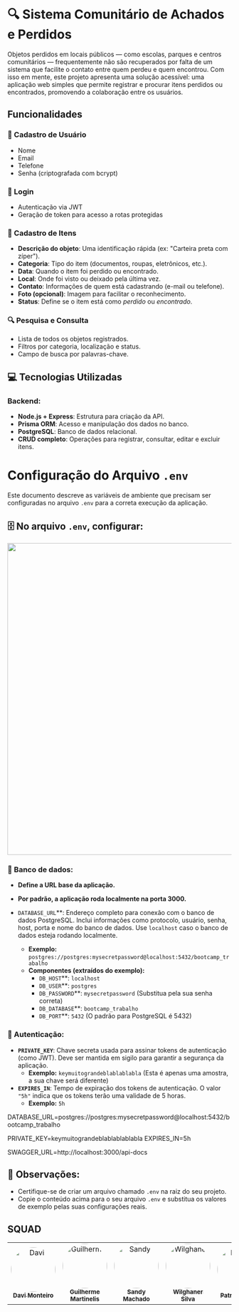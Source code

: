 # 🔍 Sistema Comunitário de Achados e Perdidos

Objetos perdidos em locais públicos — como escolas, parques e centros comunitários — frequentemente não são recuperados por falta de um sistema que facilite o contato entre quem perdeu e quem encontrou. Com isso em mente, este projeto apresenta uma solução acessível: uma aplicação web simples que permite registrar e procurar itens perdidos ou encontrados, promovendo a colaboração entre os usuários.

## Funcionalidades

### 📌 Cadastro de Usuário
- Nome
- Email
- Telefone
- Senha (criptografada com bcrypt)

### 📌 Login
- Autenticação via JWT
- Geração de token para acesso a rotas protegidas

### 📌 Cadastro de Itens
- **Descrição do objeto**: Uma identificação rápida (ex: "Carteira preta com zíper").
- **Categoria**: Tipo do item (documentos, roupas, eletrônicos, etc.).
- **Data**: Quando o item foi perdido ou encontrado.
- **Local**: Onde foi visto ou deixado pela última vez.
- **Contato**: Informações de quem está cadastrando (e-mail ou telefone).
- **Foto (opcional)**: Imagem para facilitar o reconhecimento.
- **Status**: Define se o item está como *perdido* ou *encontrado*.

### 🔍 Pesquisa e Consulta
- Lista de todos os objetos registrados.
- Filtros por categoria, localização e status.
- Campo de busca por palavras-chave.

## 💻 Tecnologias Utilizadas

### Backend:
- **Node.js + Express**: Estrutura para criação da API.
- **Prisma ORM**: Acesso e manipulação dos dados no banco.
- **PostgreSQL**: Banco de dados relacional.
- **CRUD completo**: Operações para registrar, consultar, editar e excluir itens.

# Configuração do Arquivo `.env`

Este documento descreve as variáveis de ambiente que precisam ser configuradas no arquivo `.env` para a correta execução da aplicação.

## 🗄️ No arquivo `.env`, configurar:

<div align="center" >
<img src="https://github.com/user-attachments/assets/7ba07b32-49a2-46a6-a538-8eb27a32a2d8" width="700px"/>
</div>


### 📌 Banco de dados:

- **Define a URL base da aplicação.**
- **Por padrão, a aplicação roda localmente na porta 3000.**

- `DATABASE_URL`**: Endereço completo para conexão com o banco de dados PostgreSQL. Inclui informações como protocolo, usuário, senha, host, porta e nome do banco de dados. Use `localhost` caso o banco de dados esteja rodando localmente.
    - **Exemplo:** `postgres://postgres:mysecretpassword@localhost:5432/bootcamp_trabalho`
    - **Componentes (extraídos do exemplo):**
        - `DB_HOST`**: `localhost`
        - `DB_USER`**: `postgres`
        - `DB_PASSWORD`**: `mysecretpassword` (Substitua pela sua senha correta)
        - `DB_DATABASE`**: `bootcamp_trabalho`
        - `DB_PORT`**: `5432` (O padrão para PostgreSQL é 5432)

### 📌 Autenticação:

- **`PRIVATE_KEY`**: Chave secreta usada para assinar tokens de autenticação (como JWT). Deve ser mantida em sigilo para garantir a segurança da aplicação.
    - **Exemplo:** `keymuitograndeblablablabla` (Esta é apenas uma amostra, a sua chave será diferente)
- **`EXPIRES_IN`**: Tempo de expiração dos tokens de autenticação. O valor `"5h"` indica que os tokens terão uma validade de 5 horas.
    - **Exemplo:** `5h`

DATABASE_URL=postgres://postgres:mysecretpassword@localhost:5432/bootcamp_trabalho

PRIVATE_KEY=keymuitograndeblablablablabla
EXPIRES_IN=5h

SWAGGER_URL=http://localhost:3000/api-docs

## 📌 Observações:

- Certifique-se de criar um arquivo chamado `.env` na raiz do seu projeto.
- Copie o conteúdo acima para o seu arquivo `.env` e substitua os valores de exemplo pelas suas configurações reais.

## SQUAD

  <table>
  <tr>
	<td align="center"><a href="https://www.linkedin.com/in/dmpms?utm_source=share&utm_campaign=share_via&utm_content=profile&utm_medium=android_app"><img style="border-radius: 50%;" src="https://ik.imagekit.io/hcmpwxpo7/6b4729a1-c7fd-4294-83c6-e10abb3d0788.jpeg?updatedAt=1744378005443" width="100px;" alt="Davi"/><br /><sub><b>Davi Monteiro</b></sub></a><br /><a href="https://github.com/DMPMS" title="Davi Monteiro"></a></td> 
    <td align="center"><a href="https://www.linkedin.com/in/guilherme-martinelis?utm_source=share&utm_campaign=share_via&utm_content=profile&utm_medium=android_app"><img style="border-radius: 50%;" src="https://ik.imagekit.io/hcmpwxpo7/88461583.jpeg?updatedAt=1744378476560" width="100px;" alt="Guilherme"/><br /><sub><b>Guilherme Martinelis</b></sub></a><br /><a href="https://github.com/martinelis25lk" title="Guilherme Martinelis"></a></td> 
    <td align="center"><a href="https://www.linkedin.com/in/sandy-machado-/"><img style="border-radius: 50%;" src="https://ik.imagekit.io/hcmpwxpo7/e0f1c3cd-39ae-4691-a4f5-19d18c378575.jpeg?updatedAt=1736183718654" width="100px;" alt="Sandy"/><br /><sub><b>Sandy Machado</b></sub></a><br /><a href="https://github.com/sandymachadoo" title="Sandy Machado"></a></td> 
    <td align="center"><a href="https://www.linkedin.com/in/wilghaner-silva-bb4491220/"><img style="border-radius: 50%;" src="https://ik.imagekit.io/hcmpwxpo7/83884818.jpeg?updatedAt=1744383361003" width="100px;" alt="Wilghaner"/><br /><sub><b>Wilghaner Silva</b></sub></a><br /><a href="https://github.com/WilghanerSilva" title="Wilghaner Silva"></a></td>
<td align="center"><a href="https://www.linkedin.com/in/patriciaferreirash/"><img style="border-radius: 50%;" src="https://ik.imagekit.io/hcmpwxpo7/100604597.png?updatedAt=1744384206299" width="100px;" alt="Patricia"/><br /><sub><b>Patricia Ester</b></sub></a><br /><a href="https://github.com/patriciaferreirash" title="Patricia Ester"></a></td> 
<td align="center"><a href="https://www.linkedin.com/in/carloseduardovs?utm_source=share&utm_campaign=share_via&utm_content=profile&utm_medium=ios_app"><img style="border-radius: 50%;" src="https://ik.imagekit.io/hcmpwxpo7/1692196693079.jpeg?updatedAt=1744474830522" width="100px;" alt="Carlos Eduardo"/><br /><sub><b>Carlos Eduardo</b></sub></a><br /></td> 
<td align="center"><a href="https://br.linkedin.com/in/rayanne-alvila-8232491b4"><img style="border-radius: 50%;" src="https://ik.imagekit.io/hcmpwxpo7/195511743.png?updatedAt=1744474022918" width="100px;" alt="Rayanne"/><br /><sub><b>Rayanne Alvila</b></sub></a><br /><a href="https://github.com/allvila" title="Rayanne Alvila"></a></td> 


</tr>
</table>
